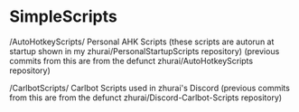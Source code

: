 # SimpleScripts
 
/AutoHotkeyScripts/
Personal AHK Scripts (these scripts are autorun at startup shown in my zhurai/PersonalStartupScripts repository) (previous commits from this are from the defunct zhurai/AutoHotkeyScripts repository)

/CarlbotScripts/
Carlbot Scripts used in zhurai's Discord (previous commits from this are from the defunct zhurai/Discord-Carlbot-Scripts repository)
